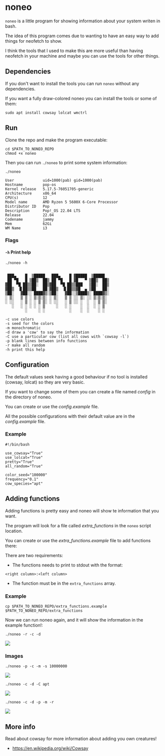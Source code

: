 # noneo

`noneo`  is a little program for showing information about your system writen in bash.

The idea of this program comes due to wanting to have an easy way to add things for neofetch to show.

I think the tools that I used to make this are more useful than having neofetch in your machine and maybe you can use the tools for other things.

## Dependencies
If you don't want to install the tools you can run `noneo` without any dependencies.

If you want a fully draw-colored noneo you can install the tools or some of them:

```terminal
sudo apt install cowsay lolcat wmctrl
```

## Run
Clone the repo and make the program executable:

```terminal
cd $PATH_TO_NONEO_REPO
chmod +x noneo
```
Then you can run `./noneo` to print some system information:

```terminal
./noneo
```

```terminal
User             uid=1000(pab) gid=1000(pab)
Hostname         pop-os
Kernel release   5.17.5-76051705-generic
Architecture     x86_64
CPU(s)           12
Model name       AMD Ryzen 5 5600X 6-Core Processor
Distributor ID   Pop
Description      Pop!_OS 22.04 LTS
Release          22.04
Codename         jammy
Mem              62Gi
WM Name          i3
```

### Flags

#### `-h` Print help
```terminal
./noneo -h
```

```terminal

 ███▄    █  ▒█████   ███▄    █ ▓█████  ▒█████
 ██ ▀█   █ ▒██▒  ██▒ ██ ▀█   █ ▓█   ▀ ▒██▒  ██▒
▓██  ▀█ ██▒▒██░  ██▒▓██  ▀█ ██▒▒███   ▒██░  ██▒
▓██▒  ▐▌██▒▒██   ██░▓██▒  ▐▌██▒▒▓█  ▄ ▒██   ██░
▒██░   ▓██░░ ████▓▒░▒██░   ▓██░░▒████▒░ ████▓▒░
░ ▒░   ▒ ▒ ░ ▒░▒░▒░ ░ ▒░   ▒ ▒ ░░ ▒░ ░░ ▒░▒░▒░
░ ░░   ░ ▒ ░ ░ ▒ ▒░ ░ ░░   ░ ▒ ░░ ░  ░  ░ ▒ ▒░
   ░   ░ ░ ░ ░ ░ ▒     ░   ░ ░    ░  ░  ░ ░ ▒
         ░     ░ ░           ░    ░  ░    ░ ░

-c use colors
-s seed for the colors
-m monochromatic
-d draw a 'cow' to say the information
-C use a particular cow (list all cows with `cowsay -l`)
-p blank lines between info functions
-r make all random
-h print this help
```

## Configuration
The default values seek having a good behaviour if no tool is installed (cowsay, lolcat) so they are very basic.

If you want to change some of them you can create a file named *config* in the directory of noneo.

You can create or use the *config.example* file.

All the possible configurations with their default value are in the *config.example* file.

### Example

```terminal
#!/bin/bash

use_cowsay="True"
use_lolcat="True"
pretty="True"
all_random="True"

color_seed="100000"
frequency="0.1"
cow_species="apt"
```

## Adding functions
Adding functions is pretty easy and noneo will show te information that you want.

The program will look for a file called *extra_functions* in the `noneo` script location.

You can create or use the *extra_functions.example* file to add functions there:

There are two requirements:
- The functions needs to print to stdout with the format:
``` terminal
<right column>:<left column>
```

- The function must be in the `extra_functions` array.

### Example

```terminal
cp $PATH_TO_NONEO_REPO/extra_functions.example $PATH_TO_NONEO_REPO/extra_functions
```

Now we can run noneo again, and it will show the information in the example function!:
```terminal
./noneo -r -c -d
```
![](./images/pasted_4.png)

### Images
```terminal
./noneo -p -c -m -s 10000000
```
![](./images/pasted_1.png)

```terminal
./noneo -c -d -C apt
```
![](./images/pasted_2.png)

```terminal
./noneo -c -d -p -m -r
```
![](./images/pasted_3.png)

## More info
Read about cowsay  for more information about adding you own creatures!
- https://en.wikipedia.org/wiki/Cowsay
